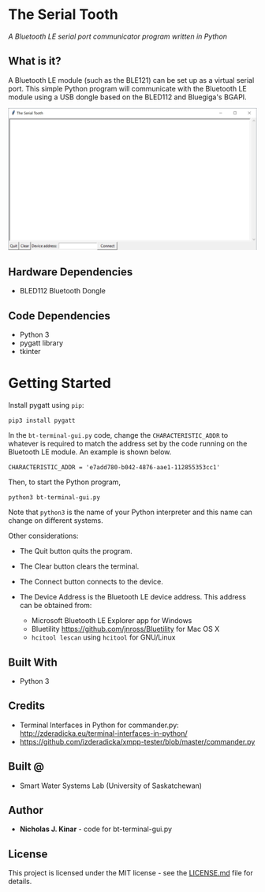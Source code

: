 # The Serial Tooth

*A Bluetooth LE serial port communicator program written in Python*

## What is it?

 A Bluetooth LE module (such as the BLE121) can be set up as a virtual serial port.
 This simple Python program will communicate with the Bluetooth LE module using a
 USB dongle based on the BLED112 and Bluegiga's BGAPI.

![Photo](serial-tooth.png)

## Hardware Dependencies

* BLED112 Bluetooth Dongle

## Code Dependencies

* Python 3
* pygatt library
* tkinter

# Getting Started

Install pygatt using `pip`:

```
pip3 install pygatt
```

In the `bt-terminal-gui.py` code, change the `CHARACTERISTIC_ADDR` to whatever
is required to match the address set by the code running on the Bluetooth LE module.
An example is shown below.  

```
CHARACTERISTIC_ADDR = 'e7add780-b042-4876-aae1-112855353cc1'
```

Then, to start the Python program,
```
python3 bt-terminal-gui.py
```

Note that `python3` is the name of your Python interpreter and this name
can change on different systems.

Other considerations:

* The Quit button quits the program.
* The Clear button clears the terminal.
* The Connect button connects to the device.
* The Device Address is the Bluetooth LE device address.  This address can
be obtained from:

  * Microsoft Bluetooth LE Explorer app for Windows
  * Bluetility https://github.com/jnross/Bluetility for Mac OS X
  * `hcitool lescan` using `hcitool` for GNU/Linux

## Built With

* Python 3

## Credits

* Terminal Interfaces in Python for commander.py: http://zderadicka.eu/terminal-interfaces-in-python/
* https://github.com/izderadicka/xmpp-tester/blob/master/commander.py

## Built @

* Smart Water Systems Lab (University of Saskatchewan)

## Author

* **Nicholas J. Kinar** - code for bt-terminal-gui.py

## License

This project is licensed under the MIT license - see the [LICENSE.md](LICENSE.md) file for details.
